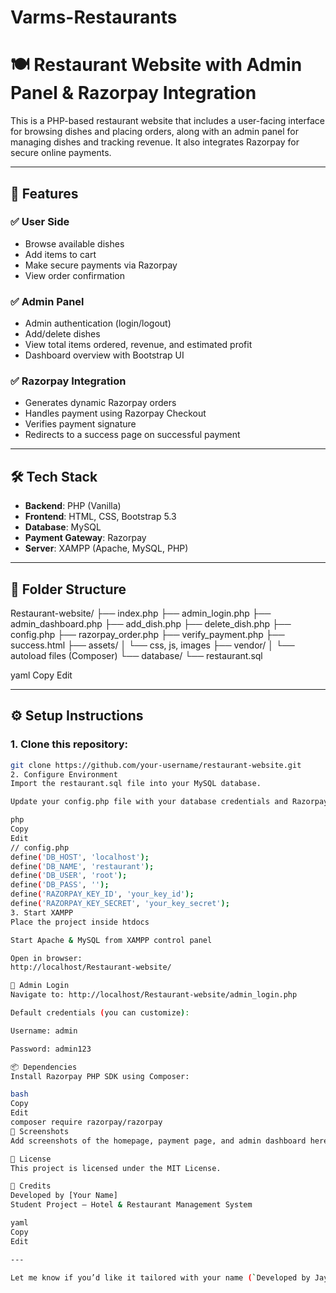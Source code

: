 # Varms-Restaurants

# 🍽️ Restaurant Website with Admin Panel & Razorpay Integration

This is a PHP-based restaurant website that includes a user-facing interface for browsing dishes and placing orders, along with an admin panel for managing dishes and tracking revenue. It also integrates Razorpay for secure online payments.

---

## 🚀 Features

### ✅ User Side
- Browse available dishes
- Add items to cart
- Make secure payments via Razorpay
- View order confirmation

### ✅ Admin Panel
- Admin authentication (login/logout)
- Add/delete dishes
- View total items ordered, revenue, and estimated profit
- Dashboard overview with Bootstrap UI

### ✅ Razorpay Integration
- Generates dynamic Razorpay orders
- Handles payment using Razorpay Checkout
- Verifies payment signature
- Redirects to a success page on successful payment

---

## 🛠️ Tech Stack

- **Backend**: PHP (Vanilla)
- **Frontend**: HTML, CSS, Bootstrap 5.3
- **Database**: MySQL
- **Payment Gateway**: Razorpay
- **Server**: XAMPP (Apache, MySQL, PHP)

---

## 📂 Folder Structure

Restaurant-website/
├── index.php
├── admin_login.php
├── admin_dashboard.php
├── add_dish.php
├── delete_dish.php
├── config.php
├── razorpay_order.php
├── verify_payment.php
├── success.html
├── assets/
│ └── css, js, images
├── vendor/
│ └── autoload files (Composer)
└── database/
└── restaurant.sql

yaml
Copy
Edit

---

## ⚙️ Setup Instructions

### 1. Clone this repository:
```bash
git clone https://github.com/your-username/restaurant-website.git
2. Configure Environment
Import the restaurant.sql file into your MySQL database.

Update your config.php file with your database credentials and Razorpay API keys.

php
Copy
Edit
// config.php
define('DB_HOST', 'localhost');
define('DB_NAME', 'restaurant');
define('DB_USER', 'root');
define('DB_PASS', '');
define('RAZORPAY_KEY_ID', 'your_key_id');
define('RAZORPAY_KEY_SECRET', 'your_key_secret');
3. Start XAMPP
Place the project inside htdocs

Start Apache & MySQL from XAMPP control panel

Open in browser:
http://localhost/Restaurant-website/

🔐 Admin Login
Navigate to: http://localhost/Restaurant-website/admin_login.php

Default credentials (you can customize):

Username: admin

Password: admin123

📦 Dependencies
Install Razorpay PHP SDK using Composer:

bash
Copy
Edit
composer require razorpay/razorpay
📸 Screenshots
Add screenshots of the homepage, payment page, and admin dashboard here.

📄 License
This project is licensed under the MIT License.

🙌 Credits
Developed by [Your Name]
Student Project — Hotel & Restaurant Management System

yaml
Copy
Edit

---

Let me know if you’d like it tailored with your name (`Developed by Jayavarma`) or want me to genera
